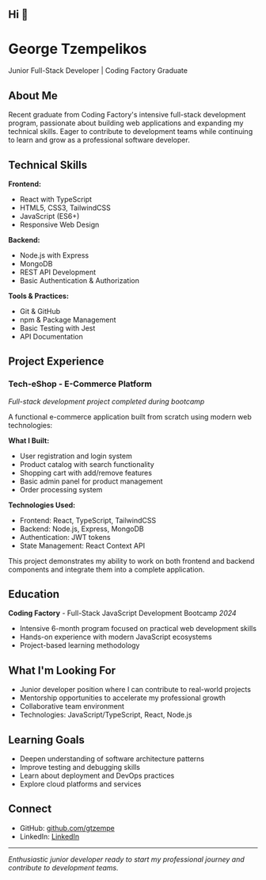 ## Hi 👋

# George Tzempelikos

Junior Full-Stack Developer | Coding Factory Graduate

## About Me

Recent graduate from Coding Factory's intensive full-stack development program, passionate about building web applications and expanding my technical skills. Eager to contribute to development teams while continuing to learn and grow as a professional software developer.

## Technical Skills

**Frontend:**
- React with TypeScript
- HTML5, CSS3, TailwindCSS
- JavaScript (ES6+)
- Responsive Web Design

**Backend:**
- Node.js with Express
- MongoDB
- REST API Development
- Basic Authentication & Authorization

**Tools & Practices:**
- Git & GitHub
- npm & Package Management
- Basic Testing with Jest
- API Documentation

## Project Experience

### Tech-eShop - E-Commerce Platform
*Full-stack development project completed during bootcamp*

A functional e-commerce application built from scratch using modern web technologies:

**What I Built:**
- User registration and login system
- Product catalog with search functionality
- Shopping cart with add/remove features
- Basic admin panel for product management
- Order processing system

**Technologies Used:**
- Frontend: React, TypeScript, TailwindCSS
- Backend: Node.js, Express, MongoDB
- Authentication: JWT tokens
- State Management: React Context API

This project demonstrates my ability to work on both frontend and backend components and integrate them into a complete application.

## Education

**Coding Factory** - Full-Stack JavaScript Development Bootcamp
*2024*
- Intensive 6-month program focused on practical web development skills
- Hands-on experience with modern JavaScript ecosystems
- Project-based learning methodology

## What I'm Looking For

- Junior developer position where I can contribute to real-world projects
- Mentorship opportunities to accelerate my professional growth
- Collaborative team environment
- Technologies: JavaScript/TypeScript, React, Node.js

## Learning Goals
- Deepen understanding of software architecture patterns
- Improve testing and debugging skills
- Learn about deployment and DevOps practices
- Explore cloud platforms and services

## Connect

- GitHub: [github.com/gtzempe](https://github.com/gtzempe)
- LinkedIn: [LinkedIn](www.linkedin.com/in/george-tzempelikos-2955b4127)


---

*Enthusiastic junior developer ready to start my professional journey and contribute to development teams.*
